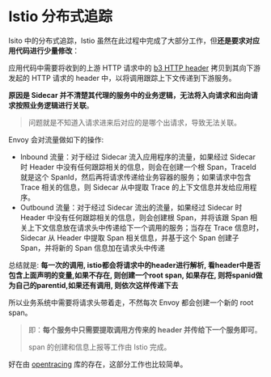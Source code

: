 # Istio 分布式追踪

Isito 中的分布式追踪，Istio 虽然在此过程中完成了大部分工作，但**还是要求对应用代码进行少量修改**：

应用代码中需要将收到的上游 HTTP 请求中的 [b3 HTTP header](https://www.servicemesher.com/istio-handbook/GLOSSARY.html#b3-http-header) 拷贝到其向下游发起的 HTTP 请求的 header 中，以将调用跟踪上下文传递到下游服务。

**原因是 Sidecar 并不清楚其代理的服务中的业务逻辑，无法将入向请求和出向请求按照业务逻辑进行关联**。

> 问题就是不知道入请求进来后对应的是哪个出请求，导致无法关联。



 Envoy 会对流量做如下的操作:

- Inbound 流量：对于经过 Sidecar 流入应用程序的流量，如果经过 Sidecar 时 Header 中没有任何跟踪相关的信息，则会在创建一个根 Span，TraceId 就是这个 SpanId，然后再将请求传递给业务容器的服务；如果请求中包含 Trace 相关的信息，则 Sidecar 从中提取 Trace 的上下文信息并发给应用程序。
- Outbound 流量：对于经过 Sidecar 流出的流量，如果经过 Sidecar 时 Header 中没有任何跟踪相关的信息，则会创建根 Span，并将该跟 Span 相关上下文信息放在请求头中传递给下一个调用的服务；当存在 Trace 信息时，Sidecar 从 Header 中提取 Span 相关信息，并基于这个 Span 创建子 Span，并将新的 Span 信息加在请求头中传递

总结就是: **每一次的调用, istio都会将请求中的header进行解析, 看header中是否包含上面声明的变量,如果不存在, 则创建一个root span, 如果存在, 则将spanid做为自己的parentid,如果还有调用, 则依次这样传递下去**



所以业务系统中需要将请求头带着走，不然每次 Envoy 都会创建一个新的 root span。

> 即：**每个服务中只需要提取调用方传来的 header 并传给下一个服务即可**。
>
> span 的创建和信息上报等工作由 Istio 完成。



好在由 [opentracing](https://github.com/opentracing/opentracing-go) 库的存在，这部分工作也比较简单。